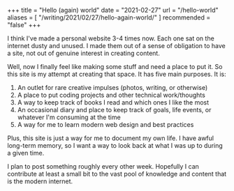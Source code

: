 +++
title = "Hello (again) world"
date = "2021-02-27"
url = "/hello-world"
aliases = [ "/writing/2021/02/27/hello-again-world/" ]
recommended = "false"
+++

I think I've made a personal website 3-4 times now. Each one sat on the internet dusty and unused. I made them out of a sense of obligation to have a site, not out of genuine interest in creating content.

Well, now I finally feel like making some stuff and need a place to put it. So this site is my attempt at creating that space. It has five main purposes. It is:

1. An outlet for rare creative impulses (photos, writing, or otherwise)
2. A place to put coding projects and other technical work/thoughts
3. A way to keep track of books I read and which ones I like the most
4. An occasional diary and place to keep track of goals, life events, or whatever I'm consuming at the time
5. A way for me to learn modern web design and best practices

Plus, this site is just a way for me to document my own life. I have awful long-term memory, so I want a way to look back at what I was up to during a given time.

I plan to post something roughly every other week. Hopefully I can contribute at least a small bit to the vast pool of knowledge and content that is the modern internet.
